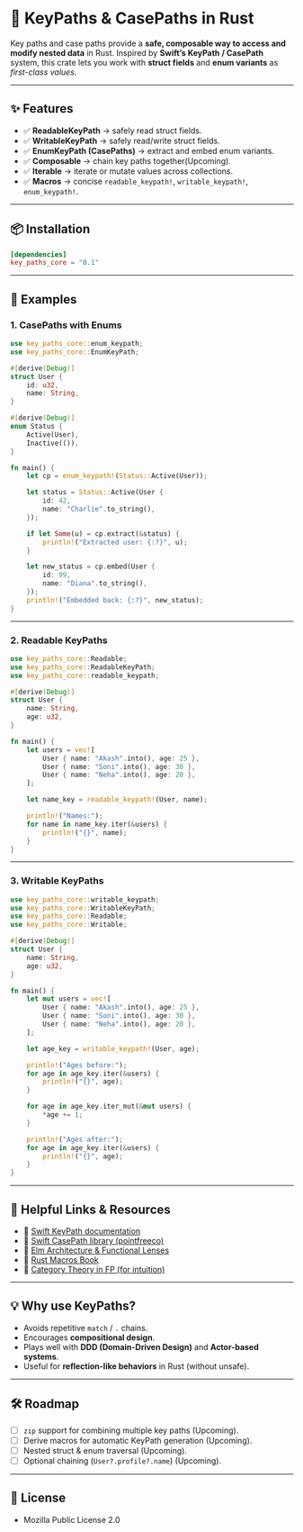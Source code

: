 # 🔑 KeyPaths & CasePaths in Rust

Key paths and case paths provide a **safe, composable way to access and modify nested data** in Rust.
Inspired by **Swift’s KeyPath / CasePath** system, this crate lets you work with **struct fields** and **enum variants** as *first-class values*.

---

## ✨ Features

* ✅ **ReadableKeyPath** → safely read struct fields.
* ✅ **WritableKeyPath** → safely read/write struct fields.
* ✅ **EnumKeyPath (CasePaths)** → extract and embed enum variants.
* ✅ **Composable** → chain key paths together(Upcoming).
* ✅ **Iterable** → iterate or mutate values across collections.
* ✅ **Macros** → concise `readable_keypath!`, `writable_keypath!`, `enum_keypath!`.

---

## 📦 Installation

```toml
[dependencies]
key_paths_core = "0.1"
```

---

## 🚀 Examples

### 1. CasePaths with Enums

```rust
use key_paths_core::enum_keypath;
use key_paths_core::EnumKeyPath;

#[derive(Debug)]
struct User {
    id: u32,
    name: String,
}

#[derive(Debug)]
enum Status {
    Active(User),
    Inactive(()),
}

fn main() {
    let cp = enum_keypath!(Status::Active(User));

    let status = Status::Active(User {
        id: 42,
        name: "Charlie".to_string(),
    });

    if let Some(u) = cp.extract(&status) {
        println!("Extracted user: {:?}", u);
    }

    let new_status = cp.embed(User {
        id: 99,
        name: "Diana".to_string(),
    });
    println!("Embedded back: {:?}", new_status);
}
```

---

### 2. Readable KeyPaths

```rust
use key_paths_core::Readable;
use key_paths_core::ReadableKeyPath;
use key_paths_core::readable_keypath;

#[derive(Debug)]
struct User {
    name: String,
    age: u32,
}

fn main() {
    let users = vec![
        User { name: "Akash".into(), age: 25 },
        User { name: "Soni".into(), age: 30 },
        User { name: "Neha".into(), age: 20 },
    ];

    let name_key = readable_keypath!(User, name);

    println!("Names:");
    for name in name_key.iter(&users) {
        println!("{}", name);
    }
}
```

---

### 3. Writable KeyPaths

```rust
use key_paths_core::writable_keypath;
use key_paths_core::WritableKeyPath;
use key_paths_core::Readable;
use key_paths_core::Writable;

#[derive(Debug)]
struct User {
    name: String,
    age: u32,
}

fn main() {
    let mut users = vec![
        User { name: "Akash".into(), age: 25 },
        User { name: "Soni".into(), age: 30 },
        User { name: "Neha".into(), age: 20 },
    ];

    let age_key = writable_keypath!(User, age);

    println!("Ages before:");
    for age in age_key.iter(&users) {
        println!("{}", age);
    }

    for age in age_key.iter_mut(&mut users) {
        *age += 1;
    }

    println!("Ages after:");
    for age in age_key.iter(&users) {
        println!("{}", age);
    }
}
```

---

## 🔗 Helpful Links & Resources

* 📘 [Swift KeyPath documentation](https://developer.apple.com/documentation/swift/keypath)
* 📘 [Swift CasePath library (pointfreeco)](https://github.com/pointfreeco/swift-case-paths)
* 📘 [Elm Architecture & Functional Lenses](https://guide.elm-lang.org/architecture/)
* 📘 [Rust Macros Book](https://doc.rust-lang.org/book/ch19-06-macros.html)
* 📘 [Category Theory in FP (for intuition)](https://bartoszmilewski.com/2014/11/24/category-the-essence-of-composition/)

---

## 💡 Why use KeyPaths?

* Avoids repetitive `match` / `.` chains.
* Encourages **compositional design**.
* Plays well with **DDD (Domain-Driven Design)** and **Actor-based systems**.
* Useful for **reflection-like behaviors** in Rust (without unsafe).

---

## 🛠 Roadmap

* [ ] `zip` support for combining multiple key paths (Upcoming).
* [ ] Derive macros for automatic KeyPath generation (Upcoming).
* [ ] Nested struct & enum traversal (Upcoming).
* [ ] Optional chaining (`User?.profile?.name`) (Upcoming).

---

## 📜 License

* Mozilla Public License 2.0